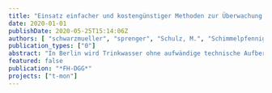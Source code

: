 ```yaml
---
title: "Einsatz einfacher und kostengünstiger Methoden zur Überwachung von Fließzeiten und Prozessen in der Grundwasseranreicherung"
date: 2020-01-01
publishDate: 2020-05-25T15:14:06Z
authors: [ "schwarzmueller", "sprenger", "Schulz, M.", "Schimmelpfennig, S.", "Lorenzen, G." ]
publication_types: ["0"]
abstract: "In Berlin wird Trinkwasser ohne aufwändige technische Aufbereitung über naturnahe Verfahren gewonnen. Ca. 80% des geförderten Rohwassers stammen aus Uferfiltration oder künstlich angereichertem Grundwasser (Möller & Burgschweiger 2008). Nach der Entfernung von Eisen und Mangan über Belüftung und Filtration wird im Routinebetrieb grundsätzlich auf eine chemische Desinfektion verzichtet. Zur Gewährleistung der hygienischen Sicherheit haben die Wasserschutzgebiete und hier insbesondere die engere Schutzzone (Zone II) daher eine wichtige Bedeutung. Deren Ausdehnung reicht von der Fassungsanlage bis zu der Linie, von der aus das genutzte Grundwasser 50 Tage im Grundwasserleiter fließt, bevor es über Brunnen zum Wasserwerk gefördert wird (DVGW 2006). Durch die Einhaltung dieser 50-Tage-Richtlinie wird v.a. der Schutz vor mikrobiellen Verunreinigungen angestrebt. Die Aufenthaltszeit des Wassers in der Untergrundpassage kann direkt durch Markierungsversuche ermittelt werden. Da solche Tracer-Untersuchungen zeitlich und technisch aufwändig sind, wurde im Rahmen verschiedener gemeinsamer Forschungsprojekte der Berliner Wasserbetriebe und des Kompetenzzentrums Wasser Berlin geprüft, mit welchen einfachen, kostengünstigen Methoden die Fließzeiten und die Auswirkungen sich ändernder klimatischer Randbedingungen im Betrieb der Grundwasseranreicherung und der Trinkwasserbrunnen überwacht werden können (Sprenger et al. 2016). Dabei wurden unter anderem kontinuierlich messende Temperatur-Druck-Sonden eingesetzt, sowie Geräte zur Quasi-Echtzeitmessung mikrobiologischer Parameter. Parallel wurde für einen Wasserwerksstandort in Berlin ein vereinfachtes numerisches Modell erstellt, mit dem Anreicherungsszenarien in Abhängigkeit der Temperatur des angereicherten Wassers gerechnet und bewertet werden können. Außerdem wurde der Einfluss der Wassertemperatur auf betriebliche Parameter der Oberflächenwasseraufbereitung untersucht. Die Untersuchungen sind ebenfalls Grundlage für risikobasierte Bewertungsansätze für hydraulische und mikrobiologische Parameter und die Ableitung betrieblicher Maßnahmen gegen eine Unterschreitung der 50-Tage-Verweilzeit."
featured: false
publication: "*FH-DGG*"
projects: ["t-mon"]
---
```



